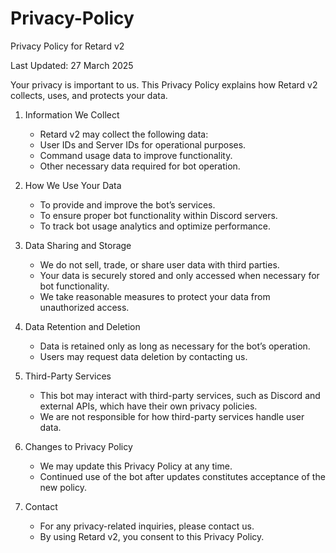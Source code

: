 # Privacy-Policy
Privacy Policy for Retard v2

Last Updated: 27 March 2025

Your privacy is important to us. This Privacy Policy explains how Retard v2 collects, uses, and protects your data.

1. Information We Collect
   - Retard v2 may collect the following data:
   - User IDs and Server IDs for operational purposes.
   - Command usage data to improve functionality.
   - Other necessary data required for bot operation.

2. How We Use Your Data
   - To provide and improve the bot’s services.
   - To ensure proper bot functionality within Discord servers.
   - To track bot usage analytics and optimize performance.

3. Data Sharing and Storage
   - We do not sell, trade, or share user data with third parties.
   - Your data is securely stored and only accessed when necessary for bot functionality.
   - We take reasonable measures to protect your data from unauthorized access.

4. Data Retention and Deletion
   - Data is retained only as long as necessary for the bot’s operation.
   - Users may request data deletion by contacting us.

5. Third-Party Services
   - This bot may interact with third-party services, such as Discord and external APIs, which have their own privacy policies.
   - We are not responsible for how third-party services handle user data.

6. Changes to Privacy Policy
   - We may update this Privacy Policy at any time.
   - Continued use of the bot after updates constitutes acceptance of the new policy.
     
7. Contact
   - For any privacy-related inquiries, please contact us.
   - By using Retard v2, you consent to this Privacy Policy.
